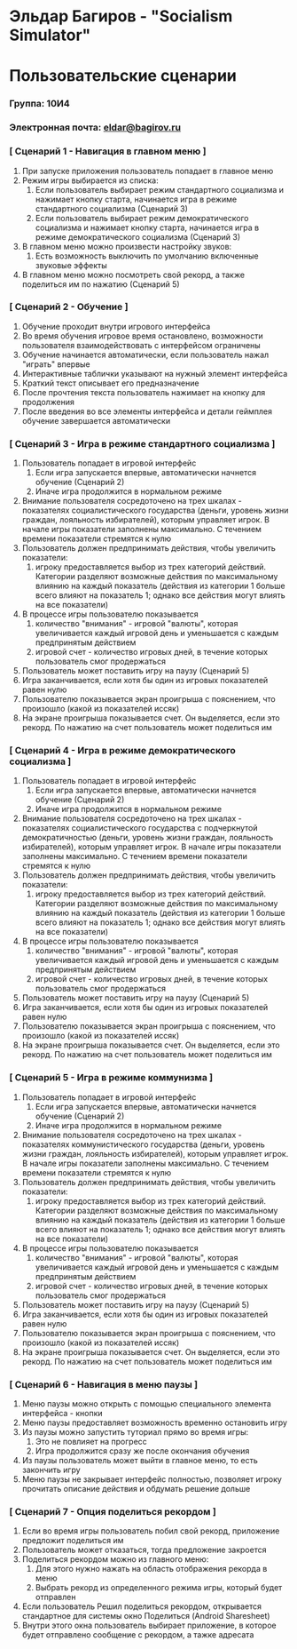 # Эльдар Багиров - "Socialism Simulator"
# Пользовательские сценарии

### Группа: 10И4
### Электронная почта: eldar@bagirov.ru


### [ Сценарий 1 - Навигация в главном меню ]

1. При запуске приложения пользователь попадает в главное меню
1. Режим игры выбирается из списка:
	1. Если пользователь выбирает режим стандартного социализма и нажимает кнопку старта, начинается игра в режиме стандартного социализма (Сценарий 3)
	1. Если пользователь выбирает режим демократического социализма и нажимает кнопку старта, начинается игра в режиме демократического социализма (Сценарий 3)
1. В главном меню можно произвести настройку звуков:
	1. Есть возможность выключить по умолчанию включенные звуковые эффекты
1. В главном меню можно посмотреть свой рекорд, а также поделиться им по нажатию (Сценарий 5)

### [ Сценарий 2 - Обучение ]

1. Обучение проходит внутри игрового интерфейса
1. Во время обучения игровое время остановлено, возможности пользователя взаимодействовать с интерфейсом ограничены
1. Обучение начинается автоматически, если пользователь нажал "играть" впервые
1. Интерактивные таблички указывают на нужный элемент интерфейса
1. Краткий текст описывает его предназначение
1. После прочтения текста пользователь нажимает на кнопку для продолжения
1. После введения во все элементы интерфейса и детали геймплея обучение завершается автоматически

### [ Сценарий 3 - Игра в режиме стандартного социализма ]

1. Пользователь попадает в игровой интерфейс
	1. Если игра запускается впервые, автоматически начнется обучение (Сценарий 2)
	1. Иначе игра продолжится в нормальном режиме
1. Внимание пользователя сосредоточено на трех шкалах - показателях социалистического государства (деньги, уровень жизни граждан, лояльность избирателей), которым управляет игрок. В начале игры показатели заполнены максимально. С течением времени показатели стремятся к нулю
1. Пользователь должен предпринимать действия, чтобы увеличить показатели:
	1. игроку предоставляется выбор из трех категорий действий. Категории разделяют возможные действия по максимальному влиянию на каждый показатель (действия из категории 1 больше всего влияют на показатель 1; однако все действия могут влиять на все показатели)
1. В процессе игры пользователю показывается
	1. количество "внимания" - игровой "валюты", которая увеличивается каждый игровой день и уменьшается с каждым предпринятым действием
	1. игровой счет - количество игровых дней, в течение которых пользователь смог продержаться
1. Пользователь может поставить игру на паузу (Сценарий 5)
1. Игра заканчивается, если хотя бы один из игровых показателей равен нулю
1. Пользователю показывается экран проигрыша с пояснением, что произошло (какой из показателей иссяк)
1. На экране проигрыша показывается счет. Он выделяется, если это рекорд. По нажатию на счет пользователь может поделиться им

### [ Сценарий 4 - Игра в режиме демократического социализма ]

1. Пользователь попадает в игровой интерфейс
	1. Если игра запускается впервые, автоматически начнется обучение (Сценарий 2)
	1. Иначе игра продолжится в нормальном режиме
1. Внимание пользователя сосредоточено на трех шкалах - показателях социалистического государства с подчеркнутой демократичностью (деньги, уровень жизни граждан, лояльность избирателей), которым управляет игрок. В начале игры показатели заполнены максимально. С течением времени показатели стремятся к нулю
1. Пользователь должен предпринимать действия, чтобы увеличить показатели:
	1. игроку предоставляется выбор из трех категорий действий. Категории разделяют возможные действия по максимальному влиянию на каждый показатель (действия из категории 1 больше всего влияют на показатель 1; однако все действия могут влиять на все показатели)
1. В процессе игры пользователю показывается
	1. количество "внимания" - игровой "валюты", которая увеличивается каждый игровой день и уменьшается с каждым предпринятым действием
	1. игровой счет - количество игровых дней, в течение которых пользователь смог продержаться
1. Пользователь может поставить игру на паузу (Сценарий 5)
1. Игра заканчивается, если хотя бы один из игровых показателей равен нулю
1. Пользователю показывается экран проигрыша с пояснением, что произошло (какой из показателей иссяк)
1. На экране проигрыша показывается счет. Он выделяется, если это рекорд. По нажатию на счет пользователь может поделиться им

### [ Сценарий 5 - Игра в режиме коммунизма ]

1. Пользователь попадает в игровой интерфейс
	1. Если игра запускается впервые, автоматически начнется обучение (Сценарий 2)
	1. Иначе игра продолжится в нормальном режиме
1. Внимание пользователя сосредоточено на трех шкалах - показателях коммунистического государства (деньги, уровень жизни граждан, лояльность избирателей), которым управляет игрок. В начале игры показатели заполнены максимально. С течением времени показатели стремятся к нулю
1. Пользователь должен предпринимать действия, чтобы увеличить показатели:
	1. игроку предоставляется выбор из трех категорий действий. Категории разделяют возможные действия по максимальному влиянию на каждый показатель (действия из категории 1 больше всего влияют на показатель 1; однако все действия могут влиять на все показатели)
1. В процессе игры пользователю показывается
	1. количество "внимания" - игровой "валюты", которая увеличивается каждый игровой день и уменьшается с каждым предпринятым действием
	1. игровой счет - количество игровых дней, в течение которых пользователь смог продержаться
1. Пользователь может поставить игру на паузу (Сценарий 5)
1. Игра заканчивается, если хотя бы один из игровых показателей равен нулю
1. Пользователю показывается экран проигрыша с пояснением, что произошло (какой из показателей иссяк)
1. На экране проигрыша показывается счет. Он выделяется, если это рекорд. По нажатию на счет пользователь может поделиться им

### [ Сценарий 6 - Навигация в меню паузы ]

1. Меню паузы можно открыть с помощью специального элемента интерфейса - кнопки
1. Меню паузы предоставляет возможность временно остановить игру
1. Из паузы можно запустить туториал прямо во время игры:
	1. Это не повлияет на прогресс
	1. Игра продолжится сразу же после окончания обучения
1. Из паузы пользователь может выйти в главное меню, то есть закончить игру
1. Меню паузы не закрывает интерфейс полностью, позволяет игроку прочитать описание действия и обдумать решение дольше

### [ Сценарий 7 - Опция поделиться рекордом ]

1. Если во время игры пользователь побил свой рекорд, приложение предложит поделиться им
1. Пользователь может отказаться, тогда предложение закроется
1. Поделиться рекордом можно из главного меню:
	1. Для этого нужно нажать на область отображения рекорда в меню
	1. Выбрать рекорд из определенного режима игры, который будет отправлен
1. Если пользователь Решил поделиться рекордом, открывается стандартное для системы окно Поделиться (Android Sharesheet)
1. Внутри этого окна пользователь выбирает приложение, в которое будет отправлено сообщение с рекордом, а тажке адресата
